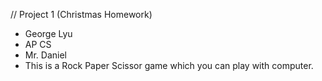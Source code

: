 // Project 1 (Christmas Homework)
* George Lyu
* AP CS
* Mr. Daniel
* This is a Rock Paper Scissor game which you can play with computer.
